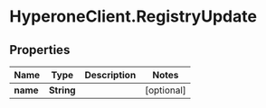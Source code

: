 # HyperoneClient.RegistryUpdate

## Properties

Name | Type | Description | Notes
------------ | ------------- | ------------- | -------------
**name** | **String** |  | [optional] 


